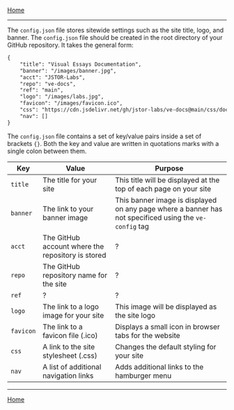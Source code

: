 [<i class="fas fa-arrow-circle-left"></i> Home](/docs)
___
The `config.json` file stores sitewide settings such as the site title, logo, and banner. The `config.json` file should be created in the root directory of your GitHub repository. It takes the general form:

```html
{
    "title": "Visual Essays Documentation",
    "banner": "/images/banner.jpg",
    "acct": "JSTOR-Labs",
    "repo": "ve-docs",
    "ref": "main",
    "logo": "/images/labs.jpg",
    "favicon": "/images/favicon.ico",
    "css": "https://cdn.jsdelivr.net/gh/jstor-labs/ve-docs@main/css/docs.css",
    "nav": []
}
```

The `config.json` file contains a set of key/value pairs inside a set of brackets `{}`. Both the key and value are written in quotations marks with a single colon between them.

|Key|Value|Purpose|
|---|---|---|
|`title`|The title for your site|This title will be displayed at the top of each page on your site|
|`banner`|The link to your banner image|This banner image is displayed on any page where a banner has not specificed using the `ve-config` tag|
|`acct`|The GitHub account where the repository is stored| ? |
|`repo`|The GitHub repository name for the site| ? |
|`ref`| ? | ? |
|`logo`|The link to a logo image for your site|This image will be displayed as the site logo|
|`favicon`|The link to a favicon file (.ico)|Displays a small icon in browser tabs for the website|
|`css`|A link to the site stylesheet (.css)|Changes the default styling for your site|
|`nav`|A list of additional navigation links|Adds additional links to the hamburger menu|

___
[<i class="fas fa-arrow-circle-left"></i> Home](/docs)
